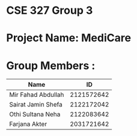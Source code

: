 # CSE 327 Group 3
# Project Name: MediCare
# Group Members :

| Name | ID |
| --- | --- |
| Mir Fahad Abdullah | 2121572642 |
| Sairat Jamin Shefa | 2122172042 |
| Othi Sultana Neha | 2122083642 |
| Farjana Akter | 2031721642 |
